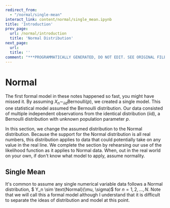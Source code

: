 ```yaml
---
redirect_from:
  - "/normal/single-mean"
interact_link: content/normal/single_mean.ipynb
title: 'Introduction'
prev_page:
  url: /normal/introduction
  title: 'Normal Distribution'
next_page:
  url: 
  title: ''
comment: "***PROGRAMMATICALLY GENERATED, DO NOT EDIT. SEE ORIGINAL FILES IN /content***"
---
```


# Normal

The first formal model in these notes happened so fast, you might have missed it.  By assuming $X_n \sim_{iid} \text{Bernoulli}(p)$, we created a single model.  This one statistical model assumed the Bernoulli distribution.  Our data consisted of multiple independent observations from the identical distribution (iid), a Bernoulli distribution with unknown population parameter $p$.

In this section, we change the assumed distribution to the Normal distribution.  Because the support for the Normal distribution is all real numbers, this distribution applies to data that could potentially take on any value in the real line.  We complete the section by rehearsing our use of the likelihood function as it applies to Normal data.  When, out in the real world on your own, if don't know what model to apply, assume normality.  

## Single Mean

It's common to assume any single numerical variable data follows a Normal distribution, $ Y_n \sim \text{Normal}(\mu, \sigma)$ for $n = 1, 2, \ldots, N$.  Note that we will call this a formal model although I understand that it is difficult to separate the ideas of distribution and model at this point.

